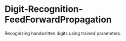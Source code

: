 # Digit-Recognition-FeedForwardPropagation
Recognizing handwritten digits using trained parameters.
